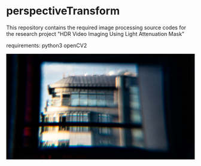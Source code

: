# perspectiveTransform

This repository contains the required image processing source codes for the research project "HDR Video Imaging Using Light Attenuation Mask"

requirements:
python3
openCV2

![Source](https://github.com/jyunnie/perspectiveTransform/blob/main/sourceImg.jpg)
